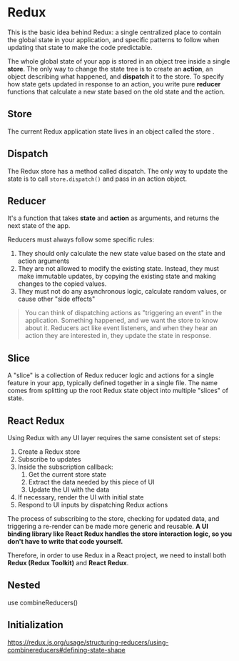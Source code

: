 # Redux

This is the basic idea behind Redux: a single centralized place to contain the global state in your application, and specific patterns to follow when updating that state to make the code predictable.

The whole global state of your app is stored in an object tree inside a single **store**. The only way to change the state tree is to create an **action**, an object describing what happened, and **dispatch** it to the store. To specify how state gets updated in response to an action, you write pure **reducer** functions that calculate a new state based on the old state and the action.


## Store

The current Redux application state lives in an object called the store .

## Dispatch

The Redux store has a method called dispatch. The only way to update the state is to call `store.dispatch()` and pass in an action object.

## Reducer

It's a function that takes **state** and **action** as arguments, and returns the next state of the app.


Reducers must always follow some specific rules:

1. They should only calculate the new state value based on the state and action arguments
2. They are not allowed to modify the existing state. Instead, they must make immutable updates, by copying the existing state and making changes to the copied values.
3. They must not do any asynchronous logic, calculate random values, or cause other "side effects"


> You can think of dispatching actions as "triggering an event" in the application. Something happened, and we want the store to know about it. Reducers act like event listeners, and when they hear an action they are interested in, they update the state in response.

## Slice

A "slice" is a collection of Redux reducer logic and actions for a single feature in your app, typically defined together in a single file. The name comes from splitting up the root Redux state object into multiple "slices" of state.



## React Redux

Using Redux with any UI layer requires the same consistent set of steps:

1. Create a Redux store
2. Subscribe to updates
3. Inside the subscription callback:
   1. Get the current store state
   2. Extract the data needed by this piece of UI
   3. Update the UI with the data
4. If necessary, render the UI with initial state
5. Respond to UI inputs by dispatching Redux actions

The process of subscribing to the store, checking for updated data, and triggering a re-render can be made more generic and reusable. **A UI binding library like React Redux handles the store interaction logic, so you don't have to write that code yourself.**


Therefore, in order to use Redux in a React project, we need to install both **Redux (Redux Toolkit)** and **React Redux**.




## Nested

use combineReducers()

## Initialization

https://redux.js.org/usage/structuring-reducers/using-combinereducers#defining-state-shape